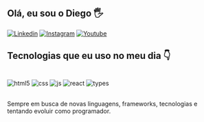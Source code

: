 ## Olá, eu sou o Diego 🖐️

[![Linkedin](https://img.shields.io/badge/LinkedIn-0077B5?style=for-the-badge&logo=linkedin&logoColor=white)](https://www.linkedin.com/in/diego-stoqui/)
[![Instagram](https://img.shields.io/badge/Instagram-E4405F?style=for-the-badge&logo=instagram&logoColor=white)](https://www.instagram.com/diegostoqui/) 
[![Youtube](https://img.shields.io/badge/YouTube-FF0000?style=for-the-badge&logo=youtube&logoColor=white)](https://www.youtube.com/channel/UCQ51DGmjTtviT7ySYpLgC8w)

## Tecnologias que eu uso no meu dia 👇

<div style="display: inline_block"><br/> 
 <img alt="html5" src="https://img.shields.io/badge/HTML5-E34F26?style=for-the-badge&logo=html5&logoColor=white"> 
 <img alt="css" src="https://img.shields.io/badge/CSS3-1572B6?style=for-the-badge&logo=css3&logoColor=white"> 
 <img alt="js" src="https://img.shields.io/badge/JavaScript-323330?style=for-the-badge&logo=javascript&logoColor=F7DF1E"> 
 <img alt="react" src="https://img.shields.io/badge/React-20232A?style=for-the-badge&logo=react&logoColor=61DAFB"> 
 <img alt="types" src="https://img.shields.io/badge/TypeScript-007ACC?style=for-the-badge&logo=typescript&logoColor=white"> 
</div><br/>

Sempre em busca de novas linguagens, frameworks, tecnologias e tentando evoluir como programador.


  
